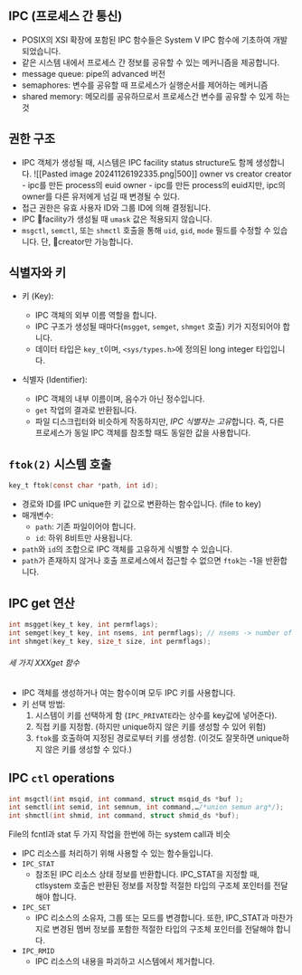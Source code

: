 ## IPC (프로세스 간 통신)
- POSIX의 XSI 확장에 포함된 IPC 함수들은 System V IPC 함수에 기초하여 개발되었습니다.
- 같은 시스템 내에서 프로세스 간 정보를 공유할 수 있는 메커니즘을 제공합니다.
- message queue: pipe의 advanced 버전
- semaphores: 변수를 공유할 때 프로세스가 실행순서를 제어하는 메커니즘
- shared memory: 메모리를 공유하므로서 프로세스간 변수를 공유할 수 있게 하는 것
## 권한 구조
- IPC 객체가 생성될 때, 시스템은 IPC facility status structure도 함께 생성합니다.
![[Pasted image 20241126192335.png|500]]
owner vs creator
creator - ipc를 만든 process의 euid
owner - ipc를 만든 process의 euid지만, ipc의 owner를 다른 유저에게 넘길 때 변경될 수 있다.
- 접근 권한은 유효 사용자 ID와 그룹 ID에 의해 결정됩니다.
- IPC facility가 생성될 때 `umask` 값은 적용되지 않습니다.
- `msgctl`, `semctl`, 또는 `shmctl` 호출을 통해 `uid`, `gid`, `mode` 필드를 수정할 수 있습니다. 단, creator만 가능합니다.
## 식별자와 키
- 키 (Key):
  - IPC 객체의 외부 이름 역할을 합니다.
  - IPC 구조가 생성될 때마다(`msgget`, `semget`, `shmget` 호출) 키가 지정되어야 합니다.
  - 데이터 타입은 `key_t`이며, `<sys/types.h>`에 정의된 long integer 타입입니다.

- 식별자 (Identifier):
  - IPC 객체의 내부 이름이며, 음수가 아닌 정수입니다.
  - `get` 작업의 결과로 반환됩니다.
  - 파일 디스크립터와 비슷하게 작동하지만, *IPC 식별자는 고유*합니다. 즉, 다른 프로세스가 동일 IPC 객체를 참조할 때도 동일한 값을 사용합니다.
## `ftok(2)` 시스템 호출
```c
key_t ftok(const char *path, int id);
```
- 경로와 ID를 IPC unique한 키 값으로 변환하는 함수입니다. (file to key)
- 매개변수:
  - `path`: 기존 파일이어야 합니다.
  - `id`: 하위 8비트만 사용됩니다.
- `path`와 `id`의 조합으로 IPC 객체를 고유하게 식별할 수 있습니다.
- `path`가 존재하지 않거나 호출 프로세스에서 접근할 수 없으면 `ftok`는 -1을 반환합니다.
## IPC get 연산
```c
int msgget(key_t key, int permflags);
int semget(key_t key, int nsems, int permflags); // nsems -> number of semaphore
int shmget(key_t key, size_t size, int permflags);
```
###### 세 가지 XXXget 함수
- IPC 객체를 생성하거나 여는 함수이며 모두 IPC 키를 사용합니다.
- 키 선택 방법:
  1. 시스템이 키를 선택하게 함 (`IPC_PRIVATE`라는 상수를 key값에 넣어준다).
  2. 직접 키를 지정함. (하지만 unique하지 않은 키를 생성할 수 있어 위험)
  3. `ftok`를 호출하여 지정된 경로로부터 키를 생성함. (이것도 잘못하면 unique하지 않은 키를 생성할 수 있다.)

## IPC `ctl` operations
```c
int msgctl(int msqid, int command, struct msqid_ds *buf );
int semctl(int semid, int semnum, int command,…/*union semun arg*/);
int shmctl(int shmid, int command, struct shmid_ds *buf);
```
File의 fcntl과 stat 두 가지 작업을 한번에 하는 system call과 비슷

- IPC 리소스를 처리하기 위해 사용할 수 있는 함수들입니다.
- `IPC_STAT` 
	- 참조된 IPC 리소스 상태 정보를 반환합니다. IPC_STAT을 지정할 때, ctlsystem 호출은 반환된 정보를 저장할 적절한 타입의 구조체 포인터를 전달해야 합니다.
- `IPC_SET` 
	- IPC 리소스의 소유자, 그룹 또는 모드를 변경합니다. 또한, IPC_STAT과 마찬가지로 변경된 멤버 정보를 포함한 적절한 타입의 구조체 포인터를 전달해야 합니다.
- `IPC_RMID` 
	- IPC 리소스의 내용을 파괴하고 시스템에서 제거합니다.
